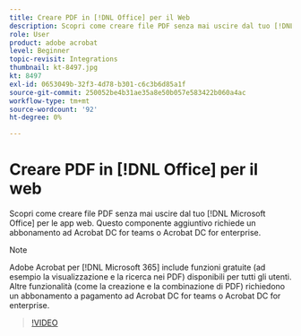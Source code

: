 ```yaml
---
title: Creare PDF in [!DNL Office] per il Web
description: Scopri come creare file PDF senza mai uscire dal tuo [!DNL Microsoft Office] per app web
role: User
product: adobe acrobat
level: Beginner
topic-revisit: Integrations
thumbnail: kt-8497.jpg
kt: 8497
exl-id: 0653049b-32f3-4d78-b301-c6c3b6d85a1f
source-git-commit: 250052be4b31ae35a8e50b057e583422b060a4ac
workflow-type: tm+mt
source-wordcount: '92'
ht-degree: 0%

---
```


# Creare PDF in [!DNL Office] per il web

Scopri come creare file PDF senza mai uscire dal tuo [!DNL Microsoft Office] per le app web. Questo componente aggiuntivo richiede un abbonamento ad Acrobat DC for teams o Acrobat DC for enterprise.

>[!NOTE]
>
>Adobe Acrobat per [!DNL Microsoft 365] include funzioni gratuite (ad esempio la visualizzazione e la ricerca nei PDF) disponibili per tutti gli utenti. Altre funzionalità (come la creazione e la combinazione di PDF) richiedono un abbonamento a pagamento ad Acrobat DC for teams o Acrobat DC for enterprise.

>[!VIDEO](https://video.tv.adobe.com/v/337482?hidetitle=true)
